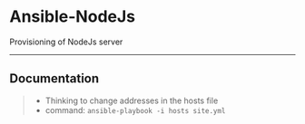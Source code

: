 **Ansible-NodeJs**
===

Provisioning of NodeJs server

----------


Documentation
-------------

>- Thinking to change addresses in the hosts file
>- command:  `ansible-playbook -i hosts site.yml`
